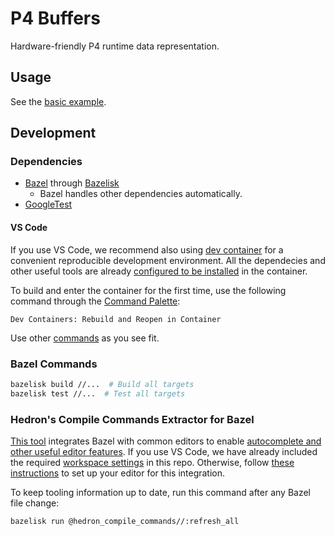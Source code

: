 # P4 Buffers

Hardware-friendly P4 runtime data representation.

## Usage

See the [basic example](examples/basic/).

## Development

### Dependencies

- [Bazel](https://bazel.build) through [Bazelisk](https://bazel.build/install/bazelisk)
    - Bazel handles other dependencies automatically.
- [GoogleTest](https://google.github.io/googletest)

#### VS Code

If you use VS Code, we recommend also using [dev container](https://code.visualstudio.com/docs/devcontainers/containers) for a convenient reproducible development environment. All the dependecies and other useful tools are already [configured to be installed](.devcontainer/Dockerfile) in the container.

To build and enter the container for the first time, use the following command through the [Command Palette](https://code.visualstudio.com/docs/getstarted/userinterface#_command-palette):

```
Dev Containers: Rebuild and Reopen in Container
```

Use other [commands](https://marketplace.visualstudio.com/items?itemName=ms-vscode-remote.remote-containers#available-commands) as you see fit.

### Bazel Commands

```bash
bazelisk build //...  # Build all targets
bazelisk test //...  # Test all targets
```

### Hedron's Compile Commands Extractor for Bazel

[This tool](https://github.com/hedronvision/bazel-compile-commands-extractor) integrates Bazel with common editors to enable [autocomplete and other useful editor features](https://bazel.build/install/ide#c_language_family_c_c_objective-c_and_objective-c). If you use VS Code, we have already included the required [workspace settings](.vscode/settings.json) in this repo. Otherwise, follow [these instructions](https://github.com/hedronvision/bazel-compile-commands-extractor#other-editors) to set up your editor for this integration.

To keep tooling information up to date, run this command after any Bazel file change:

```bash
bazelisk run @hedron_compile_commands//:refresh_all
```
